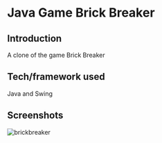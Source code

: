 # Java Game Brick Breaker



## Introduction
A clone of the game Brick Breaker


## Tech/framework used

Java and Swing
 
## Screenshots

![brickbreaker](https://user-images.githubusercontent.com/37083547/51351238-540c4a00-1a78-11e9-9825-4e956b6648da.gif)
